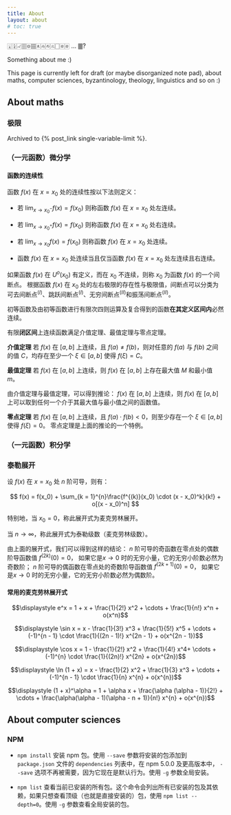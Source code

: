 ```yaml
---
title: About
layout: about
# toc: true
---
```


🀇🀏🀐🀘🀙🀡🀀🀁🀂🀃🀆🀅🀅 ... 🀫?

Something about me :)

This page is currently left for draft (or maybe disorganized note pad), about maths, computer sciences, byzantinology, theology, linguistics and so on :)

## About maths

### 极限

Archived to {% post_link single-variable-limit %}.

### （一元函数）微分学

#### 函数的连续性

函数 $f(x)$ 在 $x = x_0$ 处的连续性按以下法则定义：

- 若 $\displaystyle \lim_{x \rightarrow x_0^-} f(x) = f(x_0)$ 则称函数 $f(x)$ 在 $x = x_0$ 处左连续。

- 若 $\displaystyle \lim_{x \rightarrow x_0^+} f(x) = f(x_0)$ 则称函数 $f(x)$ 在 $x = x_0$ 处右连续。

- 若 $\displaystyle \lim_{x \rightarrow x_0} f(x) = f(x_0)$ 则称函数 $f(x)$ 在 $x = x_0$ 处连续。

- 函数 $f(x)$ 在 $x = x_0$ 处连续当且仅当函数 $f(x)$ 在 $x = x_0$ 处左连续且右连续。

如果函数 $f(x)$ 在 $U^o(x_0)$ 有定义，而在 $x_0$ 不连续，则称 $x_0$ 为函数 $f(x)$ 的一个间断点。 根据函数 $f(x)$ 在 $x_0$ 处的左右极限的存在性与极限值，间断点可以分类为可去间断点$^{(I)}$、跳跃间断点$^{(I)}$、无穷间断点$^{(II)}$和振荡间断点$^{(II)}$。

初等函数及由初等函数进行有限次四则运算及复合得到的函数**在其定义区间内**必然连续。

有限**闭区间**上连续函数满足介值定理、最值定理与零点定理。

**介值定理** 若 $f(x)$ 在 $[a,b]$ 上连续，且 $f(a) \neq f(b)$，则对任意的 $f(a)$ 与 $f(b)$ 之间的值 $C$，均存在至少一个 $\xi \in [a,b]$ 使得 $f(\xi) = C$。

**最值定理** 若 $f(x)$ 在 $[a,b]$ 上连续，则 $f(x)$ 在 $[a,b]$ 上存在最大值 $M$ 和最小值 $m$。

由介值定理与最值定理，可以得到推论： $f(x)$ 在 $[a,b]$ 上连续，则 $f(x)$ 在 $[a,b]$ 上可以取到任何一个介于其最大值与最小值之间的函数值。

**零点定理** 若 $f(x)$ 在 $[a,b]$ 上连续，且 $f(a) \cdot f(b) < 0$，则至少存在一个 $\xi \in [a,b]$ 使得 $f(\xi) = 0$。
零点定理是上面的推论的一个特例。


### （一元函数）积分学

### 泰勒展开

设 $f(x)$ 在 $x = x_0$ 处 $n$ 阶可导，则有：

$$
f(x) = f(x_0) + \sum_{k = 1}^{n}\frac{f^{(k)}(x_0) \cdot (x - x_0)^k}{k!} + o[(x - x_0)^n]
$$

特别地，当 $x_0 = 0$，称此展开式为麦克劳林展开。

当 $n \rightarrow \infty$，称此展开式为泰勒级数（麦克劳林级数）。

由上面的展开式，我们可以得到这样的结论：
$n$ 阶可导的奇函数在零点处的偶数阶导函数值 $f^{(2k)}(0) = 0$，
如果它是$x \rightarrow 0$ 时的无穷小量，它的无穷小阶数必然为奇数阶；
$n$ 阶可导的偶函数在零点处的奇数阶导函数值 $f^{(2k + 1)}(0) = 0$，
如果它是$x \rightarrow 0$ 时的无穷小量，它的无穷小阶数必然为偶数阶。

#### 常用的麦克劳林展开式

$$\displaystyle e^x = 1 + x + \frac{1}{2!} x^2 + \cdots + \frac{1}{n!} x^n + o(x^n)$$

$$\displaystyle \sin x = x - \frac{1}{3!} x^3 + \frac{1}{5!} x^5 + \cdots + (-1)^{n - 1} \cdot \frac{1}{(2n - 1)!} x^{2n - 1} + o(x^{2n - 1})$$

$$\displaystyle \cos x = 1 - \frac{1}{2!} x^2 + \frac{1}{4!} x^4+ \cdots + (-1)^{n} \cdot \frac{1}{(2n)!} x^{2n} + o(x^{2n})$$

$$\displaystyle \ln (1 + x) = x - \frac{1}{2} x^2 + \frac{1}{3} x^3 + \cdots + (-1)^{n - 1} \cdot \frac{1}{n} x^{n} + o(x^{n})$$

$$\displaystyle (1 + x)^\alpha = 1 + \alpha x + \frac{\alpha (\alpha - 1)}{2!} + \cdots + \frac{\alpha(\alpha - 1)(\alpha - n + 1)}{n!} x^{n} + o(x^{n})$$


## About computer sciences

### NPM

- `npm install` 安装 npm 包。使用 `--save` 参数将安装的包添加到 `package.json` 文件的 `dependencies` 列表中，在 npm 5.0.0 及更高版本中， `--save` 选项不再被需要，因为它现在是默认行为。使用 `-g` 参数全局安装。

- `npm list` 查看当前已安装的所有包。这个命令会列出所有已安装的包及其依赖，如果只想查看顶级（也就是直接安装的）包，使用 `npm list --depth=0`。使用 `-g` 参数查看全局安装的包。

